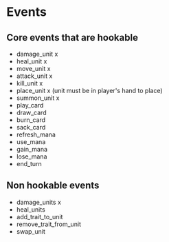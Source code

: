 # Events

## Core events that are hookable
- damage_unit x
- heal_unit x
- move_unit x
- attack_unit x
- kill_unit x
- place_unit x (unit must be in player's hand to place)
- summon_unit x
- play_card
- draw_card
- burn_card
- sack_card
- refresh_mana
- use_mana
- gain_mana
- lose_mana
- end_turn

## Non hookable events
- damage_units x
- heal_units
- add_trait_to_unit
- remove_trait_from_unit
- swap_unit
